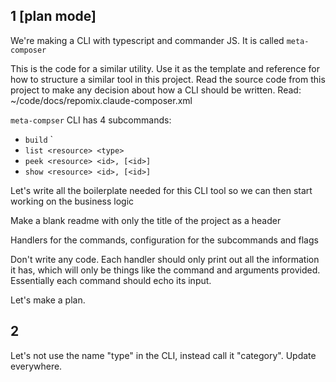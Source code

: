 ## 1 [plan mode]

We're making a CLI with typescript and commander JS. It is called `meta-composer`

This is the code for a similar utility. Use it as the template and reference for how to structure a similar tool in this project. Read the source code from this project to make any decision about how a CLI should be written. Read: ~/code/docs/repomix.claude-composer.xml

`meta-compser` CLI has 4 subcommands:

- `build` <resource> <type>`
- `list <resource> <type>`
- `peek <resource> <id>, [<id>]`
- `show <resource> <id>, [<id>]`

Let's write all the boilerplate needed for this CLI tool so we can then start working on the business logic

Make a blank readme with only the title of the project as a header

Handlers for the commands, configuration for the subcommands and flags

Don't write any code. Each handler should only print out all the information it has, which will only be things like the command and arguments provided. Essentially each command should echo its input.

Let's make a plan.

## 2

Let's not use the name "type" in the CLI, instead call it "category". Update everywhere.
